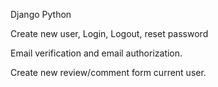 Django Python

Create new user, Login, Logout, reset password

Email verification and email authorization.

Create new review/comment form current user.
